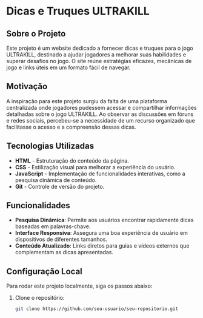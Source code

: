 # Dicas e Truques ULTRAKILL

## Sobre o Projeto
Este projeto é um website dedicado a fornecer dicas e truques para o jogo ULTRAKILL, destinado a ajudar jogadores a melhorar suas habilidades e superar desafios no jogo. O site reúne estratégias eficazes, mecânicas de jogo e links úteis em um formato fácil de navegar.

## Motivação
A inspiração para este projeto surgiu da falta de uma plataforma centralizada onde jogadores pudessem acessar e compartilhar informações detalhadas sobre o jogo ULTRAKILL. Ao observar as discussões em fóruns e redes sociais, percebeu-se a necessidade de um recurso organizado que facilitasse o acesso e a compreensão dessas dicas.

## Tecnologias Utilizadas
- **HTML** - Estruturação do conteúdo da página.
- **CSS** - Estilização visual para melhorar a experiência do usuário.
- **JavaScript** - Implementação de funcionalidades interativas, como a pesquisa dinâmica de conteúdo.
- **Git** - Controle de versão do projeto.

## Funcionalidades
- **Pesquisa Dinâmica**: Permite aos usuários encontrar rapidamente dicas baseadas em palavras-chave.
- **Interface Responsiva**: Assegura uma boa experiência de usuário em dispositivos de diferentes tamanhos.
- **Conteúdo Atualizado**: Links diretos para guias e vídeos externos que complementam as dicas apresentadas.

## Configuração Local
Para rodar este projeto localmente, siga os passos abaixo:

1. Clone o repositório:
   ```bash
   git clone https://github.com/seu-usuario/seu-repositorio.git
